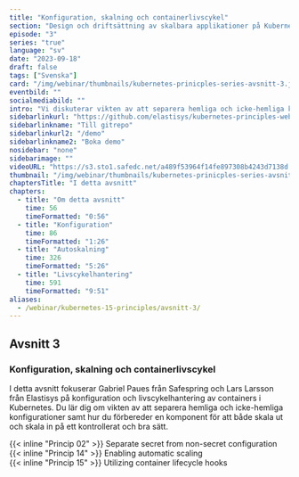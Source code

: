 ```yaml
---
title: "Konfiguration, skalning och containerlivscykel"
section: "Design och driftsättning av skalbara applikationer på Kubernetes"
episode: "3"
series: "true"
language: "sv"
date: "2023-09-18"
draft: false
tags: ["Svenska"]
card: "/img/webinar/thumbnails/kubernetes-prinicples-series-avsnitt-3.jpeg"
eventbild: ""
socialmediabild: ""
intro: "Vi diskuterar vikten av att separera hemliga och icke-hemliga konfigurationer samt hur du förbereder en komponent för att både skala ut och skala in på ett kontrollerat och bra sätt."
sidebarlinkurl: "https://github.com/elastisys/kubernetes-principles-webinar-series"
sidebarlinkname: "Till gitrepo"
sidebarlinkurl2: "/demo"
sidebarlinkname2: "Boka demo"
nosidebar: "none"
sidebarimage: ""
videoURL: "https://s3.sto1.safedc.net/a489f53964f14fe897308b4243d7138d:processedvideos/safespring-elastisys_webcast_episode_3/master.m3u8"
thumbnail: "/img/webinar/thumbnails/kubernetes-prinicples-series-avsnitt-3.jpeg"
chaptersTitle: "I detta avsnitt"
chapters:
  - title: "Om detta avsnitt"
    time: 56
    timeFormatted: "0:56"
  - title: "Konfiguration"
    time: 86
    timeFormatted: "1:26"
  - title: "Autoskalning"
    time: 326
    timeFormatted: "5:26"
  - title: "Livscykelhantering"
    time: 591
    timeFormatted: "9:51"
aliases:
  - /webinar/kubernetes-15-principles/avsnitt-3/
---
```


## Avsnitt 3

### Konfiguration, skalning och containerlivscykel

I detta avsnitt fokuserar Gabriel Paues från Safespring och Lars Larsson från Elastisys på konfiguration och livscykelhantering av containers i Kubernetes. Du lär dig om vikten av att separera hemliga och icke-hemliga konfigurationer samt hur du förbereder en komponent för att både skala ut och skala in på ett kontrollerat och bra sätt.

{{< inline "Princip 02" >}} Separate secret from non-secret configuration  
{{< inline "Princip 14" >}} Enabling automatic scaling  
{{< inline "Princip 15" >}} Utilizing container lifecycle hooks
